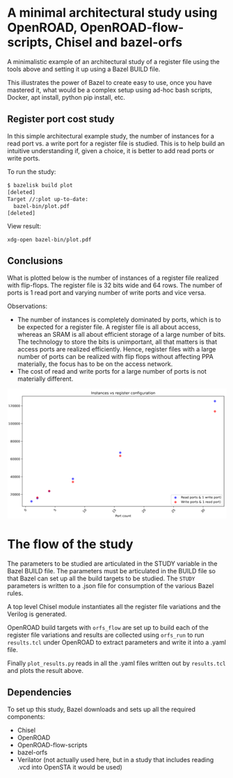 # A minimal architectural study using OpenROAD, OpenROAD-flow-scripts, Chisel and bazel-orfs

A minimalistic example of an architectural study of a register file using the tools above and setting it up using a Bazel BUILD file.

This illustrates the power of Bazel to create easy to use, once you have mastered it, what would be a complex setup using ad-hoc bash scripts, Docker, apt install, python pip install, etc.

## Register port cost study

In this simple architectural example study, the number of instances for a read port vs. a write port for a register file is studied. This is to help build an intuitive understanding if, given a choice, it is better to add read ports or write ports.

To run the study:

    $ bazelisk build plot
    [deleted]
    Target //:plot up-to-date:
      bazel-bin/plot.pdf
    [deleted]

View result:

    xdg-open bazel-bin/plot.pdf

## Conclusions

What is plotted below is the number of instances of a register file realized with flip-flops. The register file is 32 bits wide and 64 rows. The number of ports is 1 read port and varying number of write ports and vice versa.

Observations:

- The number of instances is completely dominated by ports, which is to be expected for a register file. A register file is all about access, whereas an SRAM is all about efficient storage of a large number of bits. The technology to store the bits is unimportant, all that matters is that access ports are realized efficiently. Hence, register files with a large number of ports can be realized with flip flops without affecting PPA materially, the focus has to be on the access network.
- The cost of read and write ports for a large number of ports is not materially different.

![Register port cost plot](plot.png)

# The flow of the study

The parameters to be studied are articulated in the STUDY variable in the Bazel BUILD file. The parameters must be articulated in the BUILD file so that Bazel can set up all the build targets to be studied. The `STUDY` parameters is written to a .json file for consumption of the various Bazel rules.

A top level Chisel module instantiates all the register file variations and the Verilog is generated.

OpenROAD build targets with `orfs_flow` are set up to build each of the register file variations and results are collected using `orfs_run` to run `results.tcl` under OpenROAD to extract parameters and write it into a .yaml file.

Finally `plot_results.py` reads in all the .yaml files written out by `results.tcl` and plots the result above.

## Dependencies

To set up this study, Bazel downloads and sets up all the required components:

- Chisel
- OpenROAD
- OpenROAD-flow-scripts
- bazel-orfs
- Verilator (not actually used here, but in a study that includes reading .vcd into OpenSTA it would be used)
